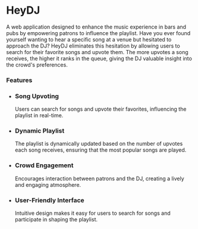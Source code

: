 # HeyDJ
A web application designed to enhance the music experience in bars and pubs by empowering patrons to influence the playlist. Have you ever found yourself wanting to hear a specific song at a venue but hesitated to approach the DJ? HeyDJ eliminates this hesitation by allowing users to search for their favorite songs and upvote them. The more upvotes a song receives, the higher it ranks in the queue, giving the DJ valuable insight into the crowd's preferences.

### Features
- ### Song Upvoting
  Users can search for songs and upvote their favorites, influencing the playlist in real-time.
- ### Dynamic Playlist
  The playlist is dynamically updated based on the number of upvotes each song receives, ensuring that the most popular songs are played.
- ### Crowd Engagement
  Encourages interaction between patrons and the DJ, creating a lively and engaging atmosphere.
- ### User-Friendly Interface
  Intuitive design makes it easy for users to search for songs and participate in shaping the playlist.
